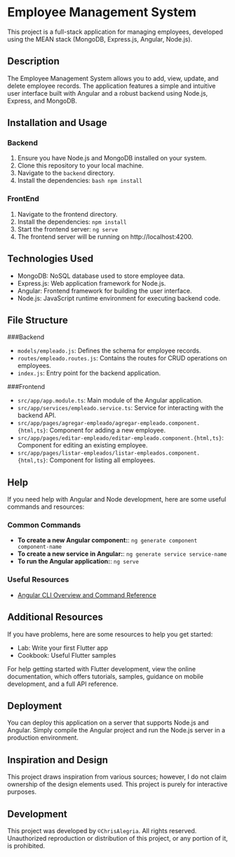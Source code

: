 # Employee Management System

This project is a full-stack application for managing employees, developed using the MEAN stack (MongoDB, Express.js, Angular, Node.js).

## Description
The Employee Management System allows you to add, view, update, and delete employee records. The application features a simple and intuitive user interface built with Angular and a robust backend using Node.js, Express, and MongoDB.

## Installation and Usage

### Backend
1. Ensure you have Node.js and MongoDB installed on your system.
2. Clone this repository to your local machine.
3. Navigate to the `backend` directory.
4. Install the dependencies:  `bash npm install`

### FrontEnd
1. Navigate to the frontend directory.
2. Install the dependencies: `npm install`
3. Start the frontend server: `ng serve`
4. The frontend server will be running on http://localhost:4200.

## Technologies Used

- MongoDB: NoSQL database used to store employee data.
- Express.js: Web application framework for Node.js.
- Angular: Frontend framework for building the user interface.
- Node.js: JavaScript runtime environment for executing backend code.

## File Structure

###Backend
- `models/empleado.js`: Defines the schema for employee records.
- `routes/empleado.routes.js`: Contains the routes for CRUD operations on employees.
- `index.js`: Entry point for the backend application.

###Frontend
- `src/app/app.module.ts`: Main module of the Angular application.
- `src/app/services/empleado.service.ts`: Service for interacting with the backend API.
- `src/app/pages/agregar-empleado/agregar-empleado.component.{html,ts}`: Component for adding a new employee.
- `src/app/pages/editar-empleado/editar-empleado.component.{html,ts}`: Component for editing an existing employee.
- `src/app/pages/listar-empleados/listar-empleados.component.{html,ts}`: Component for listing all employees.

## Help

If you need help with Angular and Node development, here are some useful commands and resources:

### Common Commands

- **To create a new Angular component:**: `ng generate component component-name`
- **To create a new service in Angular:**: `ng generate service service-name`
- **To run the Angular application:**: `ng serve`

### Useful Resources

- [Angular CLI Overview and Command Reference](https://angular.io/cli)

## Additional Resources

If you have problems, here are some resources to help you get started:

- Lab: Write your first Flutter app
- Cookbook: Useful Flutter samples
  
For help getting started with Flutter development, view the online documentation, which offers tutorials, samples, guidance on mobile development, and a full API reference.

## Deployment

You can deploy this application on a server that supports Node.js and Angular. Simply compile the Angular project and run the Node.js server in a production environment.

## Inspiration and Design

This project draws inspiration from various sources; however, I do not claim ownership of the design elements used. This project is purely for interactive purposes.

## Development

This project was developed by `©ChrisAlegria`. All rights reserved. Unauthorized reproduction or distribution of this project, or any portion of it, is prohibited.
